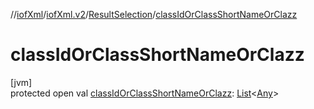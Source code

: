 //[iofXml](../../../index.md)/[iofXml.v2](../index.md)/[ResultSelection](index.md)/[classIdOrClassShortNameOrClazz](class-id-or-class-short-name-or-clazz.md)

# classIdOrClassShortNameOrClazz

[jvm]\
protected open val [classIdOrClassShortNameOrClazz](class-id-or-class-short-name-or-clazz.md): [List](https://docs.oracle.com/javase/8/docs/api/java/util/List.html)<[Any](https://kotlinlang.org/api/latest/jvm/stdlib/kotlin/-any/index.html)>
